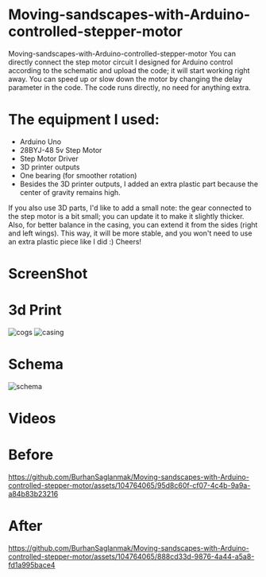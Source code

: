 # Moving-sandscapes-with-Arduino-controlled-stepper-motor
Moving-sandscapes-with-Arduino-controlled-stepper-motor
You can directly connect the step motor circuit I designed for Arduino control according to the schematic and upload the code;
it will start working right away. You can speed up or slow down the motor by changing the delay parameter in the code. The code runs directly, no need for anything extra.

# The equipment I used:

- Arduino Uno
- 28BYJ-48 5v Step Motor
- Step Motor Driver
- 3D printer outputs
- One bearing (for smoother rotation)
- Besides the 3D printer outputs, I added an extra plastic part because the center of gravity remains high.

If you also use 3D parts, I'd like to add a small note: the gear connected to the step motor is a bit small;
you can update it to make it slightly thicker. Also, for better balance in the casing, you can extend it from the sides (right and left wings).
This way, it will be more stable, and you won't need to use an extra plastic piece like I did :) Cheers!

# ScreenShot
  # 3d Print
![cogs](https://github.com/BurhanSaglanmak/Moving-sandscapes-with-Arduino-controlled-stepper-motor/assets/104764065/b9edbcff-c7b2-4ac1-8794-4f2928dd9828)
![casing](https://github.com/BurhanSaglanmak/Moving-sandscapes-with-Arduino-controlled-stepper-motor/assets/104764065/2e291ca0-5866-456e-a67c-5eb663266a76)
 # Schema
![schema](https://github.com/BurhanSaglanmak/Moving-sandscapes-with-Arduino-controlled-stepper-motor/assets/104764065/64b30834-812f-44da-b752-a6ac16b7e190)
# Videos
  # Before
https://github.com/BurhanSaglanmak/Moving-sandscapes-with-Arduino-controlled-stepper-motor/assets/104764065/95d8c60f-cf07-4c4b-9a9a-a84b83b23216
  # After
https://github.com/BurhanSaglanmak/Moving-sandscapes-with-Arduino-controlled-stepper-motor/assets/104764065/888cd33d-9876-4a44-a5a8-fd1a995bace4



